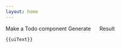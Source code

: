 ```yaml
---
layout: home
---
```


<div class="container vp-doc">
<div class="grid">
<div>
<j-flex a="center" gap="500">
  <j-input size="xl" full placeholder="Make a Todo component" :value="question" @input="e => question = e.target.value"></j-input>
  <j-button size="xl" variant="primary" @click="generate">Generate</j-button>
</j-flex>
<div v-if="uiText">

```html-vue
{{uiText}}
```

</div>
</div>
<div>
  <j-text variant="heading">Result</j-text>
  <div v-html="uiText"></div>
</div>
</div>
</div>

<style scoped>

code {
  font-size: 12px;
}

.container {
  padding-top: var(--j-space-900);
  width: 100%;
  margin: 0 auto;
  max-width: calc(var(--vp-layout-max-width) - 64px)
}

.grid {
  height: 100vh;
  overflow-y: auto;
  display: grid;
  gap: var(--j-space-500);
  grid-template-columns: 1fr 1fr;
}


div[contenteditable] {
    margin-top: var(--j-space-500);
    margin-bottom: var(--j-space-500);
    width: 100%;
    background: var(--j-color-ui-100);
    border-radius: var(--j-border-radius);
    padding: var(--j-space-500);
    font-size: var(--j-font-size-600);
    font-family: inherit;
    color: var(--j-color-black);
    border: none;
    overflow: none;
    outline: 0;
}

div[contenteditable]:focus {
    outline: 2px solid var(--j-color-primary-500);
}

[placeholder]:empty::before {
    content: attr(placeholder);
    color: var(--j-color-ui-400);
}
</style>

<script setup>

//import { highlight } from 'vitepress/dist/node/index.js';
import { ref, onMounted } from 'vue'

onMounted(() => {
  console.log('hello')
})

const stopStream = ref(false);
const uiText = ref("");
const question = ref("");

async function generate() {
  uiText.value = "";
  const res = await fetch("/.netlify/functions/getDocs");
  const test = await res.json();
  getUI(test);
}

async function getUI(docs) {
  try {
    stopStream.value = false;

    const response = await fetch("/buildUI", {
      method: "POST",
      headers: {
        "Content-Type": "application/json",
      },
      body: JSON.stringify({ docs, question: question.value }),
    });

    console.log(response);

    if (!response.ok) {
      throw new Error(response.statusText);
    }

    const body = response.body;

    if (!body) {
      return;
    }

    const reader = body.getReader();
    const decoder = new TextDecoder();

    while (true) {
      const { value, done } = await reader.read();
      console.log({value})
      if (done) {
        console.log("Done reading!");
        break;
      }
      const chunkValue = decoder.decode(value);
      console.log({ done, chunkValue, uiText });
      uiText.value = uiText.value + chunkValue;
      console.log(`Read: ${value}`);
    }
  } catch (e) {
    console.log(e);
  }
}
</script>
